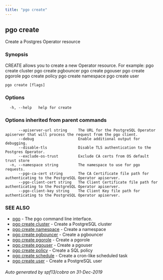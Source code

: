 ```yaml
---
title: "pgo create"
---
```

## pgo create

Create a Postgres Operator resource

### Synopsis

CREATE allows you to create a new Operator resource. For example:
    pgo create cluster
    pgo create pgbouncer
    pgo create pgouser
    pgo create pgorole
    pgo create policy
    pgo create namespace
    pgo create user

```
pgo create [flags]
```

### Options

```
  -h, --help   help for create
```

### Options inherited from parent commands

```
      --apiserver-url string     The URL for the PostgreSQL Operator apiserver that will process the request from the pgo client.
      --debug                    Enable additional output for debugging.
      --disable-tls              Disable TLS authentication to the Postgres Operator.
      --exclude-os-trust         Exclude CA certs from OS default trust store
  -n, --namespace string         The namespace to use for pgo requests.
      --pgo-ca-cert string       The CA Certificate file path for authenticating to the PostgreSQL Operator apiserver.
      --pgo-client-cert string   The Client Certificate file path for authenticating to the PostgreSQL Operator apiserver.
      --pgo-client-key string    The Client Key file path for authenticating to the PostgreSQL Operator apiserver.
```

### SEE ALSO

* [pgo](/pgo-client/reference/pgo/)	 - The pgo command line interface.
* [pgo create cluster](/pgo-client/reference/pgo_create_cluster/)	 - Create a PostgreSQL cluster
* [pgo create namespace](/pgo-client/reference/pgo_create_namespace/)	 - Create a namespace
* [pgo create pgbouncer](/pgo-client/reference/pgo_create_pgbouncer/)	 - Create a pgbouncer 
* [pgo create pgorole](/pgo-client/reference/pgo_create_pgorole/)	 - Create a pgorole
* [pgo create pgouser](/pgo-client/reference/pgo_create_pgouser/)	 - Create a pgouser
* [pgo create policy](/pgo-client/reference/pgo_create_policy/)	 - Create a SQL policy
* [pgo create schedule](/pgo-client/reference/pgo_create_schedule/)	 - Create a cron-like scheduled task
* [pgo create user](/pgo-client/reference/pgo_create_user/)	 - Create a PostgreSQL user

###### Auto generated by spf13/cobra on 31-Dec-2019
